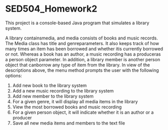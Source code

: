 # SED504_Homework2

This project is a console-based Java program that simulates a library system. 

A library containsmedia, and media consists of books and music records. The Media class has title and genreparameters. It also keeps track of how many times an item has been borrowed and whether itis currently borrowed or not. Whereas a book has an author, a music recording has a produceras a person object parameter. In addition, a library member is another person object that canborrow any type of item from the library.
In view of the descriptions above, the menu method prompts the user with the following options:
1. Add new book to the library system
2. Add a new music recording to the library system 
3. Add new member to the library system 
4. For a given genre, it will display all media items in the library 
5. View the most borrowed books and music recording 
6. For a given person object, it will indicate whether it is an author or a producer
7. Save all new media items and members to the text file 
